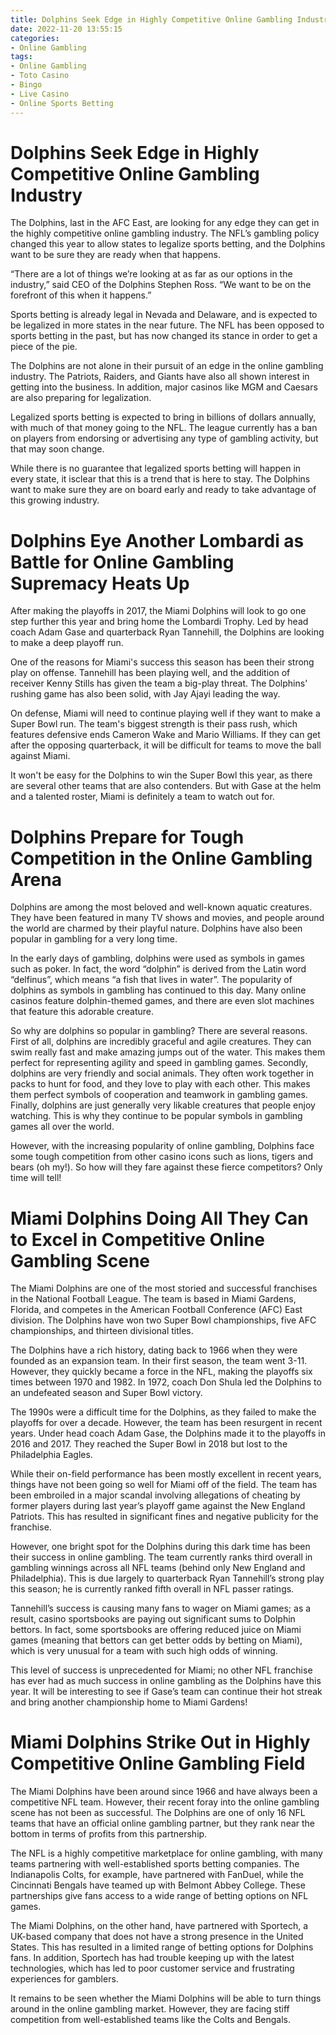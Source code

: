 ```yaml
---
title: Dolphins Seek Edge in Highly Competitive Online Gambling Industry 
date: 2022-11-20 13:55:15
categories:
- Online Gambling
tags:
- Online Gambling
- Toto Casino
- Bingo
- Live Casino
- Online Sports Betting
---
```



#  Dolphins Seek Edge in Highly Competitive Online Gambling Industry 

The Dolphins, last in the AFC East, are looking for any edge they can get in the highly competitive online gambling industry. The NFL’s gambling policy changed this year to allow states to legalize sports betting, and the Dolphins want to be sure they are ready when that happens.

“There are a lot of things we’re looking at as far as our options in the industry,” said CEO of the Dolphins Stephen Ross. “We want to be on the forefront of this when it happens.”

Sports betting is already legal in Nevada and Delaware, and is expected to be legalized in more states in the near future. The NFL has been opposed to sports betting in the past, but has now changed its stance in order to get a piece of the pie.

The Dolphins are not alone in their pursuit of an edge in the online gambling industry. The Patriots, Raiders, and Giants have also all shown interest in getting into the business. In addition, major casinos like MGM and Caesars are also preparing for legalization.

Legalized sports betting is expected to bring in billions of dollars annually, with much of that money going to the NFL. The league currently has a ban on players from endorsing or advertising any type of gambling activity, but that may soon change.

While there is no guarantee that legalized sports betting will happen in every state, it isclear that this is a trend that is here to stay. The Dolphins want to make sure they are on board early and ready to take advantage of this growing industry.

#  Dolphins Eye Another Lombardi as Battle for Online Gambling Supremacy Heats Up 

After making the playoffs in 2017, the Miami Dolphins will look to go one step further this year and bring home the Lombardi Trophy. Led by head coach Adam Gase and quarterback Ryan Tannehill, the Dolphins are looking to make a deep playoff run.

One of the reasons for Miami's success this season has been their strong play on offense. Tannehill has been playing well, and the addition of receiver Kenny Stills has given the team a big-play threat. The Dolphins' rushing game has also been solid, with Jay Ajayi leading the way.

On defense, Miami will need to continue playing well if they want to make a Super Bowl run. The team's biggest strength is their pass rush, which features defensive ends Cameron Wake and Mario Williams. If they can get after the opposing quarterback, it will be difficult for teams to move the ball against Miami.

It won't be easy for the Dolphins to win the Super Bowl this year, as there are several other teams that are also contenders. But with Gase at the helm and a talented roster, Miami is definitely a team to watch out for.

#  Dolphins Prepare for Tough Competition in the Online Gambling Arena 

Dolphins are among the most beloved and well-known aquatic creatures. They have been featured in many TV shows and movies, and people around the world are charmed by their playful nature. Dolphins have also been popular in gambling for a very long time.

In the early days of gambling, dolphins were used as symbols in games such as poker. In fact, the word “dolphin” is derived from the Latin word “delfinus”, which means “a fish that lives in water”. The popularity of dolphins as symbols in gambling has continued to this day. Many online casinos feature dolphin-themed games, and there are even slot machines that feature this adorable creature.

So why are dolphins so popular in gambling? There are several reasons. First of all, dolphins are incredibly graceful and agile creatures. They can swim really fast and make amazing jumps out of the water. This makes them perfect for representing agility and speed in gambling games. Secondly, dolphins are very friendly and social animals. They often work together in packs to hunt for food, and they love to play with each other. This makes them perfect symbols of cooperation and teamwork in gambling games. Finally, dolphins are just generally very likable creatures that people enjoy watching. This is why they continue to be popular symbols in gambling games all over the world.

However, with the increasing popularity of online gambling, Dolphins face some tough competition from other casino icons such as lions, tigers and bears (oh my!). So how will they fare against these fierce competitors? Only time will tell!

#  Miami Dolphins Doing All They Can to Excel in Competitive Online Gambling Scene 

The Miami Dolphins are one of the most storied and successful franchises in the National Football League. The team is based in Miami Gardens, Florida, and competes in the American Football Conference (AFC) East division. The Dolphins have won two Super Bowl championships, five AFC championships, and thirteen divisional titles.

The Dolphins have a rich history, dating back to 1966 when they were founded as an expansion team. In their first season, the team went 3-11. However, they quickly became a force in the NFL, making the playoffs six times between 1970 and 1982. In 1972, coach Don Shula led the Dolphins to an undefeated season and Super Bowl victory.

The 1990s were a difficult time for the Dolphins, as they failed to make the playoffs for over a decade. However, the team has been resurgent in recent years. Under head coach Adam Gase, the Dolphins made it to the playoffs in 2016 and 2017. They reached the Super Bowl in 2018 but lost to the Philadelphia Eagles.

While their on-field performance has been mostly excellent in recent years, things have not been going so well for Miami off of the field. The team has been embroiled in a major scandal involving allegations of cheating by former players during last year’s playoff game against the New England Patriots. This has resulted in significant fines and negative publicity for the franchise.

However, one bright spot for the Dolphins during this dark time has been their success in online gambling. The team currently ranks third overall in gambling winnings across all NFL teams (behind only New England and Philadelphia). This is due largely to quarterback Ryan Tannehill’s strong play this season; he is currently ranked fifth overall in NFL passer ratings.

Tannehill’s success is causing many fans to wager on Miami games; as a result, casino sportsbooks are paying out significant sums to Dolphin bettors. In fact, some sportsbooks are offering reduced juice on Miami games (meaning that bettors can get better odds by betting on Miami), which is very unusual for a team with such high odds of winning.

This level of success is unprecedented for Miami; no other NFL franchise has ever had as much success in online gambling as the Dolphins have this year. It will be interesting to see if Gase’s team can continue their hot streak and bring another championship home to Miami Gardens!

#  Miami Dolphins Strike Out in Highly Competitive Online Gambling Field

The Miami Dolphins have been around since 1966 and have always been a competitive NFL team. However, their recent foray into the online gambling scene has not been as successful. The Dolphins are one of only 16 NFL teams that have an official online gambling partner, but they rank near the bottom in terms of profits from this partnership.

The NFL is a highly competitive marketplace for online gambling, with many teams partnering with well-established sports betting companies. The Indianapolis Colts, for example, have partnered with FanDuel, while the Cincinnati Bengals have teamed up with Belmont Abbey College. These partnerships give fans access to a wide range of betting options on NFL games.

The Miami Dolphins, on the other hand, have partnered with Sportech, a UK-based company that does not have a strong presence in the United States. This has resulted in a limited range of betting options for Dolphins fans. In addition, Sportech has had trouble keeping up with the latest technologies, which has led to poor customer service and frustrating experiences for gamblers.

It remains to be seen whether the Miami Dolphins will be able to turn things around in the online gambling market. However, they are facing stiff competition from well-established teams like the Colts and Bengals.